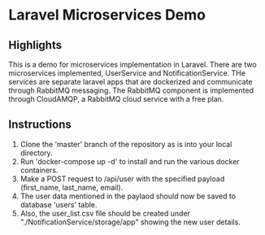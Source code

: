 # Laravel Microservices Demo
## Highlights
This is a demo for microservices implementation in Laravel. There are two microservices implemented, UserService and NotificationService. THe services are separate laravel apps that are dockerized and communicate through RabbitMQ messaging. The RabbitMQ component is implemented through CloudAMQP, a RabbitMQ cloud service with a free plan.

## Instructions
1. Clone the 'master' branch of the repository as is into your local directory.
2. Run 'docker-compose up -d' to install and run the various docker containers.
3. Make a POST request to /api/user with the specified payload (first_name, last_name, email).
4. The user data mentioned in the paylaod should now be saved to database 'users' table.
5. Also, the user_list.csv file should be created under "./NotificationService/storage/app" showing the new user details.
